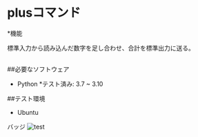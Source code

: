 # plusコマンド
*機能

標準入力から読み込んだ数字を足し合わせ、合計を標準出力に送る。

##


##必要なソフトウェア
* Python
  *テスト済み: 3.7 ~ 3.10

##テスト環境
* Ubuntu

バッジ
![test](https://github.com/MotokiTatsuhiko/robosys2023/actions/workflows/test.yml/badge.svg)





